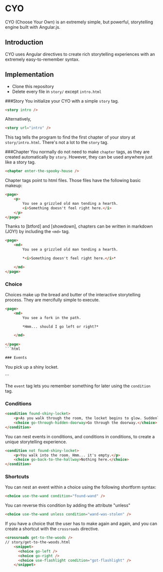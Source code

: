 CYO
===

CYO (Choose Your Own) is an extremely simple, but powerful, storytelling engine built with Angular.js.

Introduction
------------
CYO uses Angular directives to create rich storytelling experiences with an extremely easy-to-remember syntax.


Implementation
--------------
- Clone this repository
- Delete every file in `story/` except `intro.html`


###Story
You initialize your CYO with a simple `story` tag.

```html
<story intro />
```

Alternatively,

```html
<story url="intro" />
```

This tag tells the program to find the first chapter of your story at `story/intro.html`. There's not a lot to the `story` tag.

###Chapter
You normally do not need to make `chapter` tags, as they are created automatically by `story`. However, they can be used anywhere just like a story tag.

```html
<chapter enter-the-spooky-house />
```

Chapter tags point to html files. Those files have the following basic makeup:

```html
<page>
	<p>
		You see a grizzled old man tending a hearth.
		<i>Something doesn't feel right here.</i>
	</p>
</page>
```

Thanks to [btford] and [showdown], chapters can be written in markdown (JOY!) by including the `<md>` tag.

```html
<page>
	<md>
		You see a grizzled old man tending a hearth.

		*<i>Something doesn't feel right here.</i>*

	</md>
</page>
```

### Choice

Choices make up the bread and butter of the interactive storytelling process. They are mercifully simple to execute.

```html
<page>
	<md>
		You see a fork in the path. 

		*Hmm... should I go left or right?*

	</md>
	
</page>
```html

### Events

```
<p>You pick up a shiny locket.</p>
<event found-shiny-locket></event>
```

The `event` tag lets you remember something for later using the `condition` tag.

### Conditions

```html
<condition found-shiny-locket>
	<p>As you walk through the room, the locket begins to glow. Suddenly, a new doorway appears in the wall.</p>
	<choice go-through-hidden-doorway>Go through the doorway.</choice>
</condition>
```

You can nest events in conditions, and conditions in conditions, to create a unique storytelling experience.

```html
<condition not found-shiny-locket>
	<p>You walk into the room. Hmm... it's empty.</p>
	<choice go-back-to-the-hallway>Nothing here.</choice>
</condition>
```

### Shortcuts

You can nest an event within a choice using the following shortform syntax:

```html
<choice use-the-wand condition="found-wand" />
```

You can reverse this condition by adding the attribute "unless"

```html
<choice use-the-wand unless condition="wand-was-stolen" />
```

If you have a choice that the user has to make again and again, and you can create a shortcut with the `crossroads` directive.

```html
<crossroads get-to-the-woods />
// story/get-to-the-woods.html
	<snippet>
	  <choice go-left />
	  <choice go-right />
	  <choice use-flashlight condition="got-flashlight" />
	</snippet>
```
